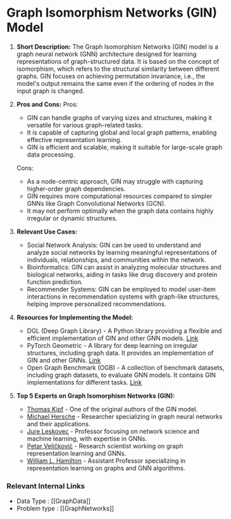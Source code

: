 # Graph Isomorphism Networks (GIN) Model

1. **Short Description:** The Graph Isomorphism Networks (GIN) model is a graph neural network (GNN) architecture designed for learning representations of graph-structured data. It is based on the concept of isomorphism, which refers to the structural similarity between different graphs. GIN focuses on achieving permutation invariance, i.e., the model's output remains the same even if the ordering of nodes in the input graph is changed.

2. **Pros and Cons:**
   Pros:
   - GIN can handle graphs of varying sizes and structures, making it versatile for various graph-related tasks.
   - It is capable of capturing global and local graph patterns, enabling effective representation learning.
   - GIN is efficient and scalable, making it suitable for large-scale graph data processing.

   Cons:
   - As a node-centric approach, GIN may struggle with capturing higher-order graph dependencies.
   - GIN requires more computational resources compared to simpler GNNs like Graph Convolutional Networks (GCN).
   - It may not perform optimally when the graph data contains highly irregular or dynamic structures.

3. **Relevant Use Cases:**
   - Social Network Analysis: GIN can be used to understand and analyze social networks by learning meaningful representations of individuals, relationships, and communities within the network.
   - Bioinformatics: GIN can assist in analyzing molecular structures and biological networks, aiding in tasks like drug discovery and protein function prediction.
   - Recommender Systems: GIN can be employed to model user-item interactions in recommendation systems with graph-like structures, helping improve personalized recommendations.

4. **Resources for Implementing the Model:**
   - DGL (Deep Graph Library) - A Python library providing a flexible and efficient implementation of GIN and other GNN models. [Link](https://www.dgl.ai/)
   - PyTorch Geometric - A library for deep learning on irregular structures, including graph data. It provides an implementation of GIN and other GNNs. [Link](https://pytorch-geometric.readthedocs.io/)
   - Open Graph Benchmark (OGB) - A collection of benchmark datasets, including graph datasets, to evaluate GNN models. It contains GIN implementations for different tasks. [Link](https://ogb.stanford.edu/)

5. **Top 5 Experts on Graph Isomorphism Networks (GIN):**
   - [Thomas Kipf](https://github.com/tkipf) - One of the original authors of the GIN model.
   - [Michael Hersche](https://github.com/herschmi) - Researcher specializing in graph neural networks and their applications.
   - [Jure Leskovec](https://github.com/jure) - Professor focusing on network science and machine learning, with expertise in GNNs.
   - [Petar Veličković](https://github.com/pvelickovic) - Research scientist working on graph representation learning and GNNs.
   - [William L. Hamilton](https://github.com/williamleif) - Assistant Professor specializing in representation learning on graphs and GNN algorithms.


 ### Relevant Internal Links
- Data Type : [[GraphData]]
- Problem type : [[GraphNetworks]]
